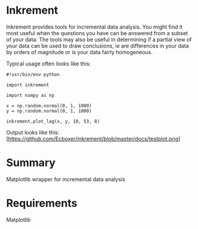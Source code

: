 Inkrement
=========

Inkrement provides tools for incremental data analysis. You might find it most useful when the questions you have can be answered from a subset of your data. The tools may also be useful in determining if a partial view of your data can be used to draw conclusions, ie are differences in your data by orders of magnitude or is your data fairly homogeneous.  

Typical usage often looks like this:

    #!usr/bin/env python
	
	import inkrement
	
	import numpy as np
	
	x = np.random.normal(0, 1, 1000)
	y = np.random.normal(0, 1, 1000)
	
	inkrement.plot_lag(x, y, 10, 53, 8)
	
Output looks like this:  
[https://github.com/Ecboxer/inkrement/blob/master/docs/testplot.png]
	
Summary
=======

Matplotlib wrapper for incremental data analysis

Requirements
============

Matplotlib
